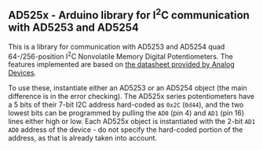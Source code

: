## AD525x - Arduino library for I<sup>2</sup>C communication with AD5253 and AD5254
This is a library for communication with AD5253 and AD5254 quad 64-/256-position I<sup>2</sup>C Nonvolatile Memory Digital Potentiometers. The features implemented are based on [the datasheet provided by Analog Devices](http://www.analog.com/static/imported-files/data_sheets/AD5253_5254.pdf). 

To use these, instantiate either an AD5253 or an AD5254 object (the main difference is in the error checking). The AD525x series potentiometers have a 5 bits of their 7-bit I2C address hard-coded as `0x2C` (`0d44`), and the two lowest bits can be programmed by pulling the `AD0` (pin 4) and `AD1` (pin 16) lines either high or low. Each AD525x object is instantiated with the 2-bit `AD1 AD0` address of the device - do not specify the hard-coded portion of the address, as that is already taken into account.